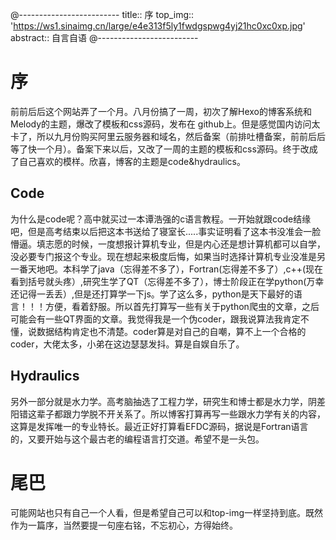 @-------------------------
title:: 序
top_img:: 'https://ws1.sinaimg.cn/large/e4e313f5ly1fwdgspwg4yj21hc0xc0xp.jpg'
abstract:: 自言自语
@-------------------------
# 序

前前后后这个网站弄了一个月。八月份搞了一周，初次了解Hexo的博客系统和Melody的主题，爆改了模板和css源码，发布在 github上。但是感觉国内访问太卡了，所以九月份购买阿里云服务器和域名，然后备案（前排吐槽备案，前前后后等了快一个月）。备案下来以后，又改了一周的主题的模板和css源码。终于改成了自己喜欢的模样。欣喜，博客的主题是code&hydraulics。

## Code

  为什么是code呢？高中就买过一本谭浩强的c语言教程。一开始就跟code结缘吧，但是高考结束以后把这本书送给了寝室长.....事实证明看了这本书没准会一脸懵逼。填志愿的时候，一度想报计算机专业，但是内心还是想计算机都可以自学，没必要专门报这个专业。现在想起来极度后悔，如果当时选择计算机专业没准是另一番天地吧。本科学了java（忘得差不多了），Fortran(忘得差不多了）,c++(现在看到括号就头疼）,研究生学了QT（忘得差不多了），博士阶段正在学python(万幸还记得一丢丢）,但是还打算学一下js。学了这么多，python是天下最好的语言！！！方便，看着舒服。所以首先打算写一些有关于python爬虫的文章，之后可能会有一些QT界面的文章。我觉得我是一个伪coder，跟我说算法我肯定不懂，说数据结构肯定也不清楚。coder算是对自己的自嘲，算不上一个合格的coder，大佬太多，小弟在这边瑟瑟发抖。算是自娱自乐了。

## Hydraulics
  另外一部分就是水力学。高考脑抽选了工程力学，研究生和博士都是水力学，阴差阳错这辈子都跟力学脱不开关系了。所以博客打算再写一些跟水力学有关的内容，这算是发挥唯一的专业特长。最近正好打算看EFDC源码，据说是Fortran语言的，又要开始与这个最古老的编程语言打交道。希望不是一头包。

# 尾巴

  可能网站也只有自己一个人看，但是希望自己可以和top-img一样坚持到底。既然作为一篇序，当然要提一句座右铭，不忘初心，方得始终。
